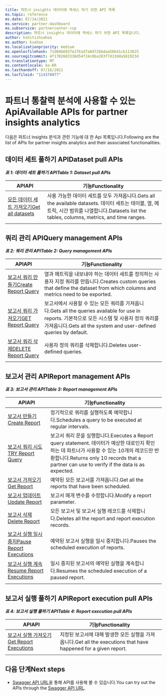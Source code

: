 ```yaml
---
title: 파트너 insights 데이터에 액세스 하기 위한 API 목록
ms.topic: reference
ms.date: 07/14/2021
ms.service: partner-dashboard
ms.subservice: partnercenter-csp
description: 파트너 insights 데이터에 액세스 하기 위한 API 목록입니다.
author: kshitishsahoo
ms.author: ksahoo
ms.localizationpriority: medium
ms.openlocfilehash: 71d04b6927e27b1d7a8d72bbdaa56b41cb113625
ms.sourcegitcommit: 4f1702683336d54f24c0ba283f7d13dda581923d
ms.translationtype: MT
ms.contentlocale: ko-KR
ms.lasthandoff: 07/16/2021
ms.locfileid: "114376077"
---
```

# <a name="available-apis-for-partner-insights-analytics"></a><span data-ttu-id="6a1a0-103">파트너 통찰력 분석에 사용할 수 있는 Api</span><span class="sxs-lookup"><span data-stu-id="6a1a0-103">Available APIs for partner insights analytics</span></span>

<span data-ttu-id="6a1a0-104">다음은 파트너 insights 분석과 관련 기능에 대 한 Api 목록입니다.</span><span class="sxs-lookup"><span data-stu-id="6a1a0-104">Following are the list of APIs for partner insights analytics and their associated functionalities.</span></span>

## <a name="dataset-pull-apis"></a><span data-ttu-id="6a1a0-105">데이터 세트 풀하기 API</span><span class="sxs-lookup"><span data-stu-id="6a1a0-105">Dataset pull APIs</span></span>

<span data-ttu-id="6a1a0-106">***표 1: 데이터 세트 풀하기 API***</span><span class="sxs-lookup"><span data-stu-id="6a1a0-106">***Table 1: Dataset pull APIs***</span></span>

| <span data-ttu-id="6a1a0-107">**API**</span><span class="sxs-lookup"><span data-stu-id="6a1a0-107">**API**</span></span> | <span data-ttu-id="6a1a0-108">**기능**</span><span class="sxs-lookup"><span data-stu-id="6a1a0-108">**Functionality**</span></span> |
| --- | --- |
| [<span data-ttu-id="6a1a0-109">모든 데이터 세트 가져오기</span><span class="sxs-lookup"><span data-stu-id="6a1a0-109">Get all datasets</span></span>](insights-programmatic-analytics-api-get-dataset.md) | <span data-ttu-id="6a1a0-110">사용 가능한 데이터 세트를 모두 가져옵니다.</span><span class="sxs-lookup"><span data-stu-id="6a1a0-110">Gets all the available datasets.</span></span> <span data-ttu-id="6a1a0-111">데이터 세트는 테이블, 열, 메트릭, 시간 범위를 나열합니다.</span><span class="sxs-lookup"><span data-stu-id="6a1a0-111">Datasets list the tables, columns, metrics, and time ranges.</span></span> |
|||

## <a name="query-management-apis"></a><span data-ttu-id="6a1a0-112">쿼리 관리 API</span><span class="sxs-lookup"><span data-stu-id="6a1a0-112">Query management APIs</span></span>

<span data-ttu-id="6a1a0-113">***표 2: 쿼리 관리 API***</span><span class="sxs-lookup"><span data-stu-id="6a1a0-113">***Table 2: Query management APIs***</span></span>

| <span data-ttu-id="6a1a0-114">**API**</span><span class="sxs-lookup"><span data-stu-id="6a1a0-114">**API**</span></span> | <span data-ttu-id="6a1a0-115">**기능**</span><span class="sxs-lookup"><span data-stu-id="6a1a0-115">**Functionality**</span></span> |
| --- | --- |
| [<span data-ttu-id="6a1a0-116">보고서 쿼리 만들기</span><span class="sxs-lookup"><span data-stu-id="6a1a0-116">Create Report Query</span></span>](insights-programmatic-access-paradigm.md#create-report-query-api) | <span data-ttu-id="6a1a0-117">열과 메트릭을 내보내야 하는 데이터 세트를 정의하는 사용자 지정 쿼리를 만듭니다.</span><span class="sxs-lookup"><span data-stu-id="6a1a0-117">Creates custom queries that define the dataset from which columns and metrics need to be exported.</span></span> |
| [<span data-ttu-id="6a1a0-118">보고서 쿼리 가져오기</span><span class="sxs-lookup"><span data-stu-id="6a1a0-118">GET Report Query</span></span>](insights-programmatic-analytics-api-get-report-queries.md) | <span data-ttu-id="6a1a0-119">보고서에서 사용할 수 있는 모든 쿼리를 가져옵니다.</span><span class="sxs-lookup"><span data-stu-id="6a1a0-119">Gets all the queries available for use in reports.</span></span> <span data-ttu-id="6a1a0-120">기본적으로 모든 시스템 및 사용자 정의 쿼리를 가져옵니다.</span><span class="sxs-lookup"><span data-stu-id="6a1a0-120">Gets all the system and user-defined queries by default.</span></span> |
| [<span data-ttu-id="6a1a0-121">보고서 쿼리 삭제</span><span class="sxs-lookup"><span data-stu-id="6a1a0-121">DELETE Report Query</span></span>](insights-programmatic-analytics-api-delete-report-queries.md) | <span data-ttu-id="6a1a0-122">사용자 정의 쿼리를 삭제합니다.</span><span class="sxs-lookup"><span data-stu-id="6a1a0-122">Deletes user-defined queries.</span></span> |
|||

## <a name="report-management-apis"></a><span data-ttu-id="6a1a0-123">보고서 관리 API</span><span class="sxs-lookup"><span data-stu-id="6a1a0-123">Report management APIs</span></span>

<span data-ttu-id="6a1a0-124">***표 3: 보고서 관리 API***</span><span class="sxs-lookup"><span data-stu-id="6a1a0-124">***Table 3: Report management APIs***</span></span>

| <span data-ttu-id="6a1a0-125">**API**</span><span class="sxs-lookup"><span data-stu-id="6a1a0-125">**API**</span></span> | <span data-ttu-id="6a1a0-126">**기능**</span><span class="sxs-lookup"><span data-stu-id="6a1a0-126">**Functionality**</span></span> |
| --- | --- |
| [<span data-ttu-id="6a1a0-127">보고서 만들기</span><span class="sxs-lookup"><span data-stu-id="6a1a0-127">Create Report</span></span>](insights-programmatic-access-paradigm.md#create-report-api) | <span data-ttu-id="6a1a0-128">정기적으로 쿼리를 실행하도록 예약합니다.</span><span class="sxs-lookup"><span data-stu-id="6a1a0-128">Schedules a query to be executed at regular intervals.</span></span> |
| [<span data-ttu-id="6a1a0-129">보고서 쿼리 시도</span><span class="sxs-lookup"><span data-stu-id="6a1a0-129">TRY Report Query</span></span>](insights-programmatic-analytics-api-try-report-queries.md) | <span data-ttu-id="6a1a0-130">보고서 쿼리 문을 실행합니다.</span><span class="sxs-lookup"><span data-stu-id="6a1a0-130">Executes a Report query statement.</span></span> <span data-ttu-id="6a1a0-131">데이터가 예상한 대로인지 확인하는 데 파트너가 사용할 수 있는 10개의 레코드만 반환합니다.</span><span class="sxs-lookup"><span data-stu-id="6a1a0-131">Returns only 10 records that a partner can use to verify if the data is as expected.</span></span> |
| [<span data-ttu-id="6a1a0-132">보고서 가져오기</span><span class="sxs-lookup"><span data-stu-id="6a1a0-132">Get Report</span></span>](insights-programmatic-analytics-api-get-report.md) | <span data-ttu-id="6a1a0-133">예약된 모든 보고서를 가져옵니다.</span><span class="sxs-lookup"><span data-stu-id="6a1a0-133">Get all the reports that have been scheduled.</span></span> |
| [<span data-ttu-id="6a1a0-134">보고서 업데이트</span><span class="sxs-lookup"><span data-stu-id="6a1a0-134">Update Report</span></span>](insights-programmatic-analytics-api-update-report.md) | <span data-ttu-id="6a1a0-135">보고서 매개 변수를 수정합니다.</span><span class="sxs-lookup"><span data-stu-id="6a1a0-135">Modify a report parameter.</span></span> |
| [<span data-ttu-id="6a1a0-136">보고서 삭제</span><span class="sxs-lookup"><span data-stu-id="6a1a0-136">Delete Report</span></span>](insights-programmatic-analytics-api-delete-report.md) | <span data-ttu-id="6a1a0-137">모든 보고서 및 보고서 실행 레코드를 삭제합니다.</span><span class="sxs-lookup"><span data-stu-id="6a1a0-137">Deletes all the report and report execution records.</span></span> |
| [<span data-ttu-id="6a1a0-138">보고서 실행 일시 중지</span><span class="sxs-lookup"><span data-stu-id="6a1a0-138">Pause Report Executions</span></span>](insights-programmatic-analytics-api-pause-report-executions.md) | <span data-ttu-id="6a1a0-139">예약된 보고서 실행을 일시 중지합니다.</span><span class="sxs-lookup"><span data-stu-id="6a1a0-139">Pauses the scheduled execution of reports.</span></span> |
| [<span data-ttu-id="6a1a0-140">보고서 실행 계속</span><span class="sxs-lookup"><span data-stu-id="6a1a0-140">Resume Report Executions</span></span>](insights-programmatic-analytics-api-resume-report-executions.md) | <span data-ttu-id="6a1a0-141">일시 중지된 보고서의 예약된 실행을 계속합니다.</span><span class="sxs-lookup"><span data-stu-id="6a1a0-141">Resumes the scheduled execution of a paused report.</span></span> |
|||

## <a name="report-execution-pull-apis"></a><span data-ttu-id="6a1a0-142">보고서 실행 풀하기 API</span><span class="sxs-lookup"><span data-stu-id="6a1a0-142">Report execution pull APIs</span></span>

<span data-ttu-id="6a1a0-143">***표 4: 보고서 실행 풀하기 API***</span><span class="sxs-lookup"><span data-stu-id="6a1a0-143">***Table 4: Report execution pull APIs***</span></span>

| <span data-ttu-id="6a1a0-144">**API**</span><span class="sxs-lookup"><span data-stu-id="6a1a0-144">**API**</span></span> | <span data-ttu-id="6a1a0-145">**기능**</span><span class="sxs-lookup"><span data-stu-id="6a1a0-145">**Functionality**</span></span> |
| --- | --- |
| [<span data-ttu-id="6a1a0-146">보고서 실행 가져오기</span><span class="sxs-lookup"><span data-stu-id="6a1a0-146">Get Report Executions</span></span>](insights-programmatic-access-paradigm.md#get-report-execution-api) | <span data-ttu-id="6a1a0-147">지정된 보고서에 대해 발생한 모든 실행을 가져옵니다.</span><span class="sxs-lookup"><span data-stu-id="6a1a0-147">Get all the executions that have happened for a given report.</span></span> |
|||

## <a name="next-steps"></a><span data-ttu-id="6a1a0-148">다음 단계</span><span class="sxs-lookup"><span data-stu-id="6a1a0-148">Next steps</span></span>

- <span data-ttu-id="6a1a0-149">[Swagger API URL](https://api.partnercenter.microsoft.com/insights/v1/mpn/swagger/index.html)을 통해 API를 사용해 볼 수 있습니다.</span><span class="sxs-lookup"><span data-stu-id="6a1a0-149">You can try out the APIs through the [Swagger API URL](https://api.partnercenter.microsoft.com/insights/v1/mpn/swagger/index.html).</span></span>